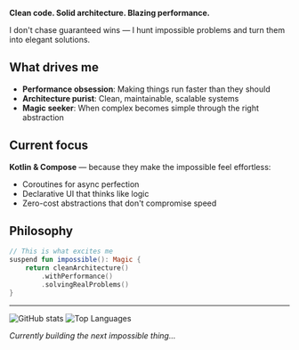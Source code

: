 **Clean code. Solid architecture. Blazing performance.**

I don't chase guaranteed wins — I hunt impossible problems and turn them into elegant solutions.

## What drives me

- **Performance obsession**: Making things run faster than they should
- **Architecture purist**: Clean, maintainable, scalable systems
- **Magic seeker**: When complex becomes simple through the right abstraction

## Current focus

**Kotlin & Compose** — because they make the impossible feel effortless:
- Coroutines for async perfection
- Declarative UI that thinks like logic
- Zero-cost abstractions that don't compromise speed

## Philosophy

```kotlin
// This is what excites me
suspend fun impossible(): Magic {
    return cleanArchitecture()
        .withPerformance()
        .solvingRealProblems()
}
```

---

<picture>
  <source media="(prefers-color-scheme: dark)" srcset="https://github-readme-stats.vercel.app/api?username=kdroidFilter&show_icons=true&theme=dark&hide_border=true">
  <source media="(prefers-color-scheme: light)" srcset="https://github-readme-stats.vercel.app/api?username=kdroidFilter&show_icons=true&theme=default&hide_border=true">
  <img alt="GitHub stats" src="https://github-readme-stats.vercel.app/api?username=kdroidFilter&show_icons=true&theme=dark&hide_border=true">
</picture> <picture>
  <source media="(prefers-color-scheme: dark)" srcset="https://github-readme-stats.vercel.app/api/top-langs/?username=kdroidFilter&layout=compact&theme=dark&hide_border=true">
  <source media="(prefers-color-scheme: light)" srcset="https://github-readme-stats.vercel.app/api/top-langs/?username=kdroidFilter&layout=compact&theme=default&hide_border=true">
  <img alt="Top Languages" src="https://github-readme-stats.vercel.app/api/top-langs/?username=kdroidFilter&layout=compact&theme=dark&hide_border=true">
</picture>

*Currently building the next impossible thing...*
